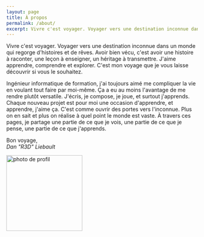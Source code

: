 ```yaml
---
layout: page
title: À propos
permalink: /about/
excerpt: Vivre c'est voyager. Voyager vers une destination inconnue dans un monde qui regorge d'histoires et de rêves. Avoir bien vécu, c'est avoir une histoire à raconter, une leçon à enseigner, un héritage à transmettre. J'aime apprendre, comprendre et explorer. C'est mon voyage que je vous laisse découvrir si vous le souhaitez.
---
```


Vivre c'est voyager. Voyager vers une destination inconnue dans un monde qui regorge d'histoires et de rêves. Avoir bien vécu, c'est avoir une histoire à raconter, une leçon à enseigner, un héritage à transmettre. J'aime apprendre, comprendre et explorer. C'est mon voyage que je vous laisse découvrir si vous le souhaitez.

<!--more-->

Ingénieur informatique de formation, j'ai toujours aimé me compliquer la vie en voulant tout faire par moi-même. Ça a eu au moins l'avantage de me rendre plutôt versatile. J'écris, je compose, je joue, et surtout j'apprends. Chaque nouveau projet est pour moi une occasion d'apprendre, et apprendre, j'aime ça. C'est comme ouvrir des portes vers l'inconnue. Plus on en sait et plus on réalise à quel point le monde est vaste. À travers ces pages, je partage une partie de ce que je vois, une partie de ce que je pense, une partie de ce que j'apprends.

Bon voyage,  
*Dan "R3D" Liebault*

<div class="flex-center">
    <img alt="photo de profil" src="{{ site.url }}/assets/img/profil_pic.jpg" width="200" />
</div>